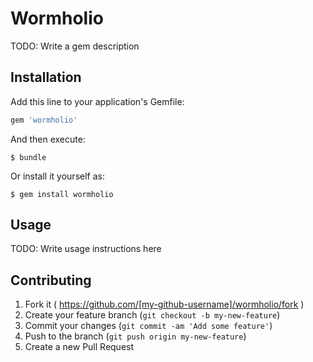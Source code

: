# Wormholio

TODO: Write a gem description

## Installation

Add this line to your application's Gemfile:

```ruby
gem 'wormholio'
```

And then execute:

    $ bundle

Or install it yourself as:

    $ gem install wormholio

## Usage

TODO: Write usage instructions here

## Contributing

1. Fork it ( https://github.com/[my-github-username]/wormholio/fork )
2. Create your feature branch (`git checkout -b my-new-feature`)
3. Commit your changes (`git commit -am 'Add some feature'`)
4. Push to the branch (`git push origin my-new-feature`)
5. Create a new Pull Request
